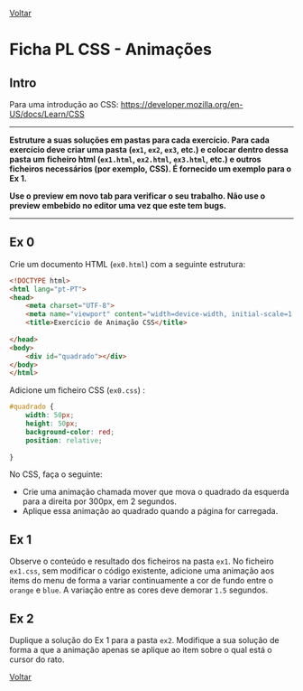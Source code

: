 [Voltar](/.tutorial/1.begin.md)
# Ficha PL CSS - Animações

## Intro
Para uma introdução ao CSS: https://developer.mozilla.org/en-US/docs/Learn/CSS

--- 

**Estruture a suas soluções em pastas para cada exercício. Para cada exercício deve criar uma pasta (`ex1`, `ex2`, `ex3`, etc.) e colocar dentro dessa pasta um ficheiro html (`ex1.html`, `ex2.html`, `ex3.html`, etc.) e outros ficheiros necessários (por exemplo, CSS). É fornecido um exemplo para o Ex 1.**

__Use o preview em novo tab para verificar o seu trabalho. Não use o preview embebido no editor uma vez que este tem bugs.__

--- 

## Ex 0
Crie um documento HTML (`ex0.html`) com a seguinte estrutura:

```html
<!DOCTYPE html>
<html lang="pt-PT">
<head>
    <meta charset="UTF-8">
    <meta name="viewport" content="width=device-width, initial-scale=1.0">
    <title>Exercício de Animação CSS</title>
    
</head>
<body>
    <div id="quadrado"></div>
</body>
</html>
```

Adicione um ficheiro CSS (`ex0.css`) :
```css
#quadrado {
    width: 50px;
    height: 50px;
    background-color: red;
    position: relative;
   
}

```
No CSS, faça o seguinte:

- Crie uma animação chamada mover que mova o quadrado da esquerda para a direita por 300px, em 2 segundos.
- Aplique essa animação ao quadrado quando a página for carregada.

## Ex 1

Observe o conteúdo e resultado dos ficheiros na pasta `ex1`.
No ficheiro `ex1.css`, sem modificar o código existente, adicione uma animação aos items do menu de forma a variar continuamente a cor de fundo entre o `orange` e `blue`. A variação entre as cores deve demorar `1.5` segundos.

## Ex 2
Duplique a solução do Ex 1 para a pasta `ex2`.
Modifique a sua solução de forma a que a animação apenas se aplique ao item sobre o qual está o cursor do rato.



[Voltar](/.tutorial/1.begin.md)